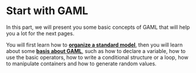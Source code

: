 # Start with GAML

In this part, we will present you some basic concepts of GAML that will help you a lot for the next pages. 

You will first learn how to [**organize a standard model**](ModelOrganization), then you will learn about some [**basis about GAML**](BasicProgrammingConceptsInGAML), such as how to declare a variable, how to use the basic operators, how to write a conditional structure or a loop, how to manipulate containers and how to generate random values.